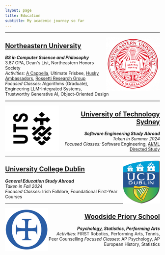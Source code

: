 ```yaml
---
layout: page
title: Education
subtitle: My academic journey so far
---
```

***

<a href="/pages/neu"><img src="/assets/img/neucircle.png" align="right" width="175" height="175"></a>

  <div style="text-align: left;">
    <p>
      <a href="/pages/neu"><h2>Northeastern University</h2></a>
      <b><i>BS in Computer Science and Philosophy</i></b><br>
      3.87 GPA, Dean's List, Northeastern Honors Society<br>
      <i>Activities:</i> <a href="/pages/dh">A Cappella</a>, Ultimate Frisbee, <a href="/pages/ambassadors">Husky Ambassadors</a>, <a href="/pages/rossetti">Rossetti Research Group</a><br>
      <i>Focused Classes:</i> Algorithms (Graduate), Engineering LLM-Integrated Systems, Trustworthy Generative AI, Object-Oriented Design<br>
    </p>
  </div>

***

<a href="/pages/uts"><img src="/assets/img/uts.png" align="left" width="175" height="150"></a>

  <div style="text-align: right;">
    <p>
      <a href="/pages/uts"><h2>University of Technology Sydney</h2></a>
      <b><i>Software Engineering Study Abroad</i></b><br>
      <i>Taken in Summer 2024</i><br>
      <i>Focused Classes:</i> Software Engineering, <a href="/pages/forex">AI/ML Directed Study</a> <br>
    </p>
  </div>

***

<a href="/pages/ucd"><img src="/assets/img/ucd.png" align="right" width="120" height="140"></a>

  <div style="text-align: left;">
    <p>
      <a href="/pages/ucd"><h2>University College Dublin</h2></a>
      <b><i>General Education Study Abroad</i></b><br>
      <i>Taken in Fall 2024</i><br>
      <i>Focused Classes:</i> Irish Folklore, Foundational First-Year Courses <br>
    </p>
  </div>

***

<a href="/pages/wps"><img src="/assets/img/priorycircle.png" align="left" width="140" height="140"></a>

  <div style="text-align: right;">
    <p>
      <a href="/pages/wps"><h2>Woodside Priory School</h2></a>
      <b><i>Psychology, Statistics, Performing Arts</i></b><br>
        <i>Activities:</i> FIRST Robotics, Performing Arts, Tennis, Peer Counselling
        <i>Focused Classes:</i> AP Psychology, AP European History, Statistics<br>
    </p>
  </div>
